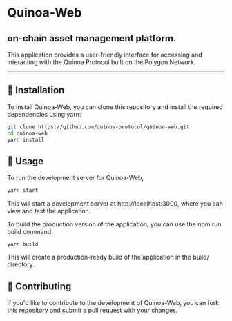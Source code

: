# Quinoa-Web
## on-chain asset management platform.</br>
This application provides a user-friendly interface for accessing and interacting with the Quinoa Protocol built on the Polygon Network.

---
## 🚀 Installation
To install Quinoa-Web, you can clone this repository and install the required dependencies using yarn:
```bash
git clone https://github.com/quinoa-protocol/quinoa-web.git
cd quinoa-web
yarn install
```


## 🛫 Usage
To run the development server for Quinoa-Web,
```bash
yarn start
```


This will start a development server at http://localhost:3000, where you can view and test the application.

To build the production version of the application, you can use the npm run build command:
```
yarn build
```
This will create a production-ready build of the application in the build/ directory.



## 👼 Contributing
If you'd like to contribute to the development of Quinoa-Web, you can fork this repository and submit a pull request with your changes. 

